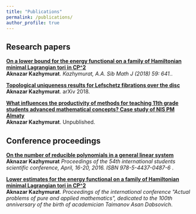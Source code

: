 ```yaml
---
title: "Publications"
permalink: /publications/
author_profile: true
---
```


## Research papers

<b>[On a lower bound for the energy functional on a family of Hamiltonian minimal Lagrangian tori in CP^2](http://kazhymurat.ml/publications/COMPASS18)</b> <br>
<b>Aknazar Kazhymurat</b>. <i>Kazhymurat, A.A. Sib Math J (2018) 59: 641.</i>.

<b>[Topological uniqueness results for Lefschetz fibrations over the disc](http://kazhymurat.ml/publications/CoT)</b> <br>
<b>Aknazar Kazhymurat</b>. arXiv 2018. 

<b>[What influences the productivity of methods for teaching 11th grade students advanced mathematical concepts? Case study of NIS PM Almaty](http://kazhymurat.ml/publications/IRGAN)</b> <br>
<b>Aknazar Kazhymurat</b>. Unpublished. 

## Conference proceedings

<b>[On the number of reducible polynomials in a general linear system](http://polishman.github.io/publications/GanGradient)</b><br>
<b>Aknazar Kazhymurat</b> <i>Proceedings of the 54th international students scientific conference, April, 16-20, 2016. ISBN 978-5-4437-0487-6
</i>. 

<b>[Lower estimates for the energy functional on a family of Hamiltonian minimal Lagrangian tori in CP^2](http://kazhymurat.ml/publications/DADM)</b><br>
<b>Aknazar Kazhymurat</b>. <i>Proceedings of the international conference "Actual problems of pure and applied mathematics", dedicated to the
100th anniversary of the birth of academician Taimanov Asan Dabsovich</i>.



